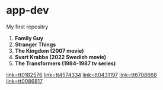 # app-dev
My first repositry
1. **Family Guy**
2. **Stranger Things**
3. **The Kingdom (2007 movie)**
4. **Svart Krabba (2022 Swedish movie)**
5. **The Transformers (1984-1987 tv series)**

[link=tt0182576](https://www.imdb.com/title/tt0182576/)
[link=tt4574334](https://www.imdb.com/title/tt4574334/)
[link=tt0431197](https://www.imdb.com/title/tt0431197/)
[link=tt6708668](https://www.imdb.com/title/tt6708668/)
[link=tt0086817](https://www.imdb.com/title/tt0086817/)
